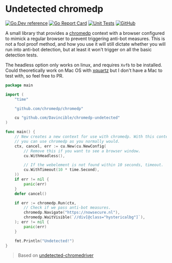 # Undetected chromedp 

[![Go.Dev reference](https://img.shields.io/badge/go.dev-reference-007d9c?logo=go&logoColor=white&style=flat)](https://pkg.go.dev/github.com/Davincible/chromedp-undetected?tab=doc) [![Go Report Card](https://goreportcard.com/badge/github.com/Davincible/chromedp-undetected)](https://goreportcard.com/report/github.com/Davincible/chromedp-undetected) [![Unit Tests](https://github.com/Davincible/chromedp-undetected/actions/workflows/main.yaml/badge.svg)](https://github.com/Davincible/chromedp-undetected/actions/workflows/main.yaml) [![GitHub](https://img.shields.io/github/license/Davincible/chromedp-undetected)](https://github.com/Davincible/chromedp-undetected/blob/master/LICENSE)

A small library that provides a [chromedp](https://github.com/chromedp/chromedp) 
context with a browser configured to mimick a regular browser to prevent 
triggering anti-bot measures. This is not a fool proof method, and how you use 
it will still dictate whether you will run into anti-bot detection, but at 
least it won't trigger on all the basic detection tests.

The headless option only works on linux, and requires `Xvfb` to be installed.
Could theoretically work on Mac OS with [xquartz](https://www.xquartz.org/)
but I don't have a Mac to test with, so feel free to PR.

```go
package main

import (
	"time"

	"github.com/chromedp/chromedp"

	cu "github.com/Davincible/chromedp-undetected"
)

func main() {
	// New creates a new context for use with chromedp. With this context
	// you can use chromedp as you normally would.
	ctx, cancel, err := cu.New(cu.NewConfig(
		// Remove this if you want to see a browser window.
		cu.WithHeadless(),

		// If the webelement is not found within 10 seconds, timeout.
		cu.WithTimeout(10 * time.Second),
	))
	if err != nil {
		panic(err)
	}
	defer cancel()

	if err := chromedp.Run(ctx,
		// Check if we pass anti-bot measures.
		chromedp.Navigate("https://nowsecure.nl"),
		chromedp.WaitVisible(`//div[@class="hystericalbg"]`),
	); err != nil {
		panic(err)
	}

	fmt.Println("Undetected!")
}
```

> Based on [undetected-chromedriver](https://github.com/ultrafunkamsterdam/undetected-chromedriver)


